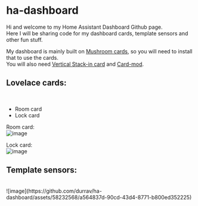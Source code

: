 # ha-dashboard

Hi and welcome to my Home Assistant Dashboard Github page.<br>
Here I will be sharing code for my dashboard cards, template sensors and other fun stuff.

My dashboard is mainly built on <a href="https://github.com/piitaya/lovelace-mushroom">Mushroom cards</a>, so you will need to install that to use the cards.<br>
You will also need <a href="https://github.com/ofekashery/vertical-stack-in-card">Vertical Stack-in card</a> and <a href="https://github.com/thomasloven/lovelace-card-mod">Card-mod</a>.

<h2>Lovelace cards:</h2><br>

- Room card
- Lock card


Room card:<br>
![image](https://github.com/durrav/ha-dashboard/assets/58232568/79b6e51d-0b14-4798-88e8-cd94bd988d0b)

Lock card:<br>
![image](https://github.com/durrav/ha-dashboard/assets/58232568/7f6a26e1-4a55-4afb-9581-7ef7172ebdb4)

<h2>Template sensors:</h2><br>
![image](https://github.com/durrav/ha-dashboard/assets/58232568/a564837d-90cd-43d4-8771-b800ed352225)
